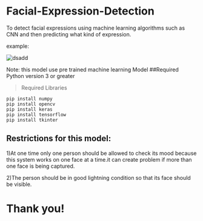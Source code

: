 # Facial-Expression-Detection
To detect facial expressions using machine learning algorithms such as CNN and then predicting what kind of expression.

example:


![dsadd](https://user-images.githubusercontent.com/54232149/178731586-20cf44ff-009a-4445-b3cb-e08e0332187b.png)


Note: this model use pre trained machine learning Model
##Required Python version 3 or greater 

>Required Libraries

```
pip install numpy
pip install opencv
pip install keras
pip install tensorflow
pip install tkinter
```

## Restrictions for this model:

1)At one time only one person should be allowed to check its mood because this system works on one face at a time.it can create problem if more than one face is being captured.

2)The person should be in good lightning condition so that its face should be visible.

# Thank you!
